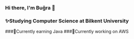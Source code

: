 ### Hi there, I'm Buğra 👋
### ✨Studying Computer Science at Bilkent University
###🌱Currently earning Java
###🔭Currently working on AWS

<!--
**relixia/relixia** is a ✨ _special_ ✨ repository because its `README.md` (this file) appears on your GitHub profile.

Hi! I'm Buğra.
Studying Computer Science at Bilkent University
🌱Currently earning Java
🔭Currently working on AWS
